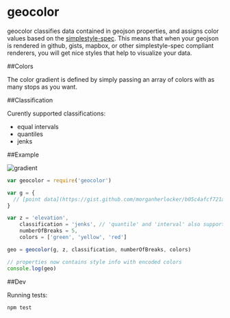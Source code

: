geocolor
========

geocolor classifies data contained in geojson properties, and assigns color values based on the [simplestyle-spec](https://github.com/mapbox/simplestyle-spec/blob/master/1.1.0/README.md). This means that when your geojson is rendered in github, gists, mapbox, or other simplestyle-spec compliant renderers, you will get nice styles that help to visualize your data.

##Colors

The color gradient is defined by simply passing an array of colors with as many stops as you want.

##Classification

Curently supported classifications:

- equal intervals
- quantiles
- jenks

##Example

![gradient](https://raw2.github.com/morganherlocker/geocolor/master/img/Screen%20Shot%202014-02-06%20at%203.13.09%20PM.jpg)

```js
var geocolor = require('geocolor')

var g = {
  // [point data](https://gist.github.com/morganherlocker/b05c4afcf721adcb3df2)
}

var z = 'elevation',
    classification = 'jenks', // 'quantile' and 'interval' also supported
    numberOfBreaks = 5,
    colors = ['green', 'yellow', 'red']

geo = geocolor(g, z, classification, numberOfBreaks, colors)

// properties now contains style info with encoded colors
console.log(geo) 
```

##Dev

Running tests:

```bash
npm test
```
